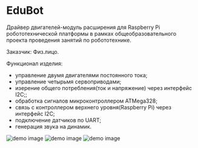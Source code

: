 # EduBot
Драйвер двигателей-модуль расширения для Raspberry Pi робототехнической платформы в рамках общеобразовательного проекта проведения занятий по робототехнике.

Заказчик: Физ.лицо.

Функционал изделия:
- управление двумя двигателями постоянного тока;
- управление четырьмя сервоприводами;
- изерение общего потребления(ток и напряжение) через интерфейс I2C;;
- обработка сигналов микроконтроллером ATMega328;
- связь с контроллером верхнего уровня(Raspberry Pi) через интерфейс I2C;
- подключение датчиков по UART;
- генерация звука на динамик.

![demo image](https://github.com/VasiliyPodlesniy/PhotoForRepositories/blob/master/EduBot3.JPG)
![demo image](https://github.com/VasiliyPodlesniy/PhotoForRepositories/blob/master/EduBot1.PNG)
![demo image](https://github.com/VasiliyPodlesniy/PhotoForRepositories/blob/master/EduBot2.PNG)

